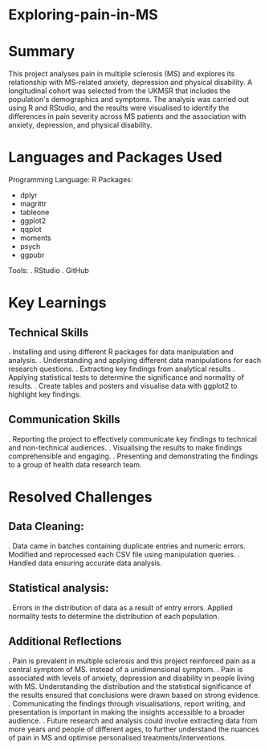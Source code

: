 # Exploring-pain-in-MS

# Summary
This project analyses pain in multiple sclerosis (MS) and explores its relationship with MS-related anxiety, depression and physical disability. A longitudinal cohort was selected from the UKMSR that includes the population's demographics and symptoms. The analysis was carried out using R and RStudio, and the results were visualised to identify the differences in pain severity across MS patients and the association with anxiety, depression, and physical disability. 
# Languages and Packages Used
Programming Language: R
Packages:
- dplyr
- magrittr
- tableone
- ggplot2
- qqplot
- moments
- psych
- ggpubr


Tools:
. RStudio
. GitHub

# Key Learnings
## Technical Skills
 . Installing and using different R packages for data manipulation and analysis.
 . Understanding and applying different data manipulations for each research questions. 
 . Extracting key findings from analytical results
 . Applying statistical tests to determine the significance and normality of results.
 . Create tables and posters and visualise data with ggplot2 to highlight key findings. 
## Communication Skills
  . Reporting the project to effectively communicate key findings to technical and non-technical audiences. 
  . Visualising the results to make findings comprehensible and engaging. 
  . Presenting and demonstrating the findings to a group of health data research team. 
# Resolved Challenges
## Data Cleaning:
 . Data came in batches containing duplicate entries and numeric errors. Modified and reprocessed each CSV file using manipulation queries. 
  . Handled data ensuring accurate data analysis.
## Statistical analysis:
 . Errors in the distribution of data as a result of entry errors. Applied normality tests to determine the distribution of each population.

 ## Additional Reflections
 . Pain is prevalent in multiple sclerosis and this project reinforced pain as a central symptom of MS. instead of a unidimensional symptom. 
 . Pain is associated with levels of anxiety, depression and disability in people living with MS. Understanding the distribution and the statistical significance of the results ensured that conclusions were drawn based on strong evidence.
 . Communicating the findings through visualisations, report writing, and presentation is important in making the insights accessible to a broader audience. 
 . Future research and analysis could involve extracting data from more years and people of different ages, to further understand the nuances of pain in MS and optimise personalised treatments/interventions. 

 




